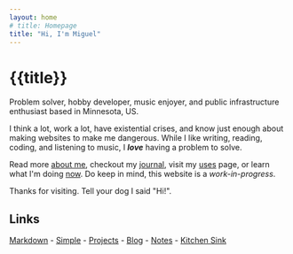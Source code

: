 ```yaml
---
layout: home
# title: Homepage
title: "Hi, I'm Miguel"
---
```


# {{title}}

<!-- Hi, I'm Miguel—problem solver, hobby developer, music enjoyer, and public infrastructure enthusiast based in Minnesota, US. -->

Problem solver, hobby developer, music enjoyer, and public infrastructure enthusiast based in Minnesota, US.

I think a lot, work a lot, have existential crises, and know just enough about making websites to make me dangerous. While I like writing, reading, coding, and listening to music, I _**love**_ having a problem to solve.

Read more [about me](about/), checkout my [journal](journal/), visit my [uses](uses/) page, or learn what I'm doing [now](now/). Do keep in mind, this website is a _work-in-progress_.

Thanks for visiting. Tell your dog I said "Hi!".

## Links

[Markdown](markdown/) - [Simple](simple/) - [Projects](projects/) - [Blog](blog/) - [Notes](notes/) - [Kitchen Sink](kitchen-sink/)
